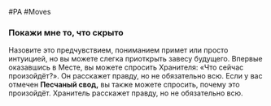#PA #Moves 
### Покажи мне то, что скрыто
Назовите это предчувствием, пониманием примет или просто интуицией, но вы можете слегка приоткрыть завесу будущего. Впервые оказавшись в Месте, вы можете спросить Хранителя: «Что сейчас произойдёт?». Он расскажет правду, но не обязательно всю. Если у вас отмечен **Песчаный свод,** вы также можете спросить, почему это произойдёт. Хранитель расскажет правду, но не обязательно всю.